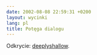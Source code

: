 ```yaml
---
date: 2002-08-08 22:59:31 +0200
layout: wycinki
lang: pl
title: Potęga dialogu
---
```


Odkrycie: [deeplyshallow](http://www.deeplyshallow.com/ 'Blog. Dialog. Diablog?').
